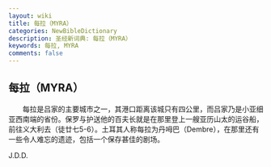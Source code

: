 ```yaml
---
layout: wiki
title: 每拉（MYRA）
categories: NewBibleDictionary
description: 圣经新词典: 每拉（MYRA）
keywords: 每拉, MYRA
comments: false
---
```


## 每拉（MYRA）

　　每拉是吕家的主要城市之一，其港口距离该城只有四公里，而吕家乃是小亚细亚西南端的省份。保罗与护送他的百夫长就是在那里登上一艘亚历山太的运谷船，前往义大利去（徒廿七5-6）。土耳其人称每拉为丹呣巴（Dembre），在那里还有一些令人难忘的遗迹，包括一个保存甚佳的剧场。

J.D.D.








